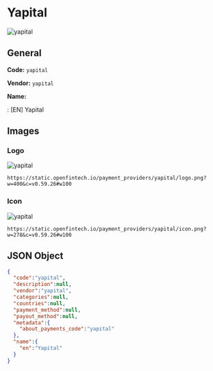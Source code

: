 
# Yapital 
![yapital](https://static.openfintech.io/payment_providers/yapital/logo.png?w=400&c=v0.59.26#w100)  

## General 
 
**Code:** `yapital` 
 
**Vendor:** `yapital` 
 
**Name:** 
 
:	[EN] Yapital 
 

## Images 

### Logo 
 
![yapital](https://static.openfintech.io/payment_providers/yapital/logo.png?w=400&c=v0.59.26#w100)  

```
https://static.openfintech.io/payment_providers/yapital/logo.png?w=400&c=v0.59.26#w100
```  

### Icon 
 
![yapital](https://static.openfintech.io/payment_providers/yapital/icon.png?w=278&c=v0.59.26#w100)  

```
https://static.openfintech.io/payment_providers/yapital/icon.png?w=278&c=v0.59.26#w100
```  

## JSON Object 

```json
{
  "code":"yapital",
  "description":null,
  "vendor":"yapital",
  "categories":null,
  "countries":null,
  "payment_method":null,
  "payout_method":null,
  "metadata":{
    "about_payments_code":"yapital"
  },
  "name":{
    "en":"Yapital"
  }
}
```  
